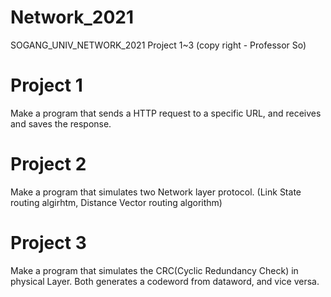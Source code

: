 # Network_2021
SOGANG_UNIV_NETWORK_2021 Project 1~3
(copy right - Professor So)

# Project 1
Make a program that sends a HTTP request to a specific URL, and receives and saves the response. 

# Project 2
Make a  program that simulates two Network layer protocol. (Link State routing algirhtm, Distance Vector routing algorithm)

# Project 3
Make a program that simulates the CRC(Cyclic Redundancy Check) in physical Layer. Both generates a codeword from dataword, and vice versa.
